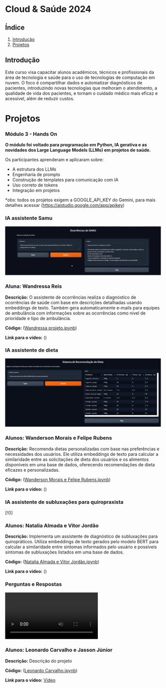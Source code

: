 # Cloud & Saúde 2024

## Índice

1. [Introdução](#introdução)
2. [Projetos](#projetos)

## Introdução

Este curso visa capacitar alunos acadêmicos, técnicos e profissionais da área de tecnologia e saúde para o uso de tecnologias de computação em nuvem. O foco é compartilhar dados e automatizar diagnósticos de pacientes, introduzindo novas tecnologias que melhoram o atendimento, a qualidade de vida dos pacientes, e tornam o cuidado médico mais eficaz e acessível, além de reduzir custos.

# Projetos 
### Módulo 3 - Hands On

**O módulo foi voltado para programação em Python, IA gerativa e as novidades dos Large Language Models (LLMs) em projetos de saúde.**

Os participantes aprenderam e aplicaram sobre:

- A estrutura dos LLMs
- Engenharia de prompts
- Construção de templates para comunicação com IA
- Uso correto de tokens
- Integração em projetos

*obs: todos os projetos exigem a GOOGLE_API_KEY do Gemini, para mais detalhes acessar (https://aistudio.google.com/app/apikey)

### IA assistente Samu

![wandressa-projeto.png](https://github.com/projcloudufrr/turma2024ufrr/blob/main/Projetos%20Modulo%203/Wandressa/wandressa-projeto.png)

### Aluna: Wandressa Reis  

**Descrição:** O assistente de ocorrências realiza o diagnóstico de ocorrências de saúde com base em descrições detalhadas usando embeddings de texto. Também gera automaticamente e-mails para equipes de ambulância com informações sobre as ocorrências como nivel de prioridade e tipo de ambulância. 

**Código:** ([Wandressa projeto.ipynb](https://github.com/projcloudufrr/turma2024ufrr/blob/main/Projetos%20Modulo%203/Wandressa/wandressa_projeto.ipynb))

**Link para o video:** ()

### IA assistente de dieta

![assistente_dieta.jpeg](https://github.com/projcloudufrr/turma2024ufrr/blob/main/Projetos%20Modulo%203/Wanderson%20e%20Felipe/assistente_dieta.jpeg)

### Alunos: Wanderson Morais e Felipe Rubens

**Descrição:** Recomenda dietas personalizadas com base nas preferências e necessidades dos usuários. Ele utiliza embeddings de texto para calcular a similaridade entre as solicitações de dieta dos usuários e os alimentos disponíveis em uma base de dados, oferecendo recomendações de dieta eficazes e personalizadas.

**Código:** ([Wanderson Morais e Felipe Rubens.ipynb](https://github.com/projcloudufrr/turma2024ufrr/blob/main/Projetos%20Modulo%203/Wanderson%20e%20Felipe/Wanderson_e_Felipe_Assistente_de_dieta.ipynb))

**Link para o video:** ()

### IA assistente de subluxações para quiropraxista

[!()]

### Alunos: Natalia Almada e Vitor Jordão

**Descrição:** Implementa um assistente de diagnóstico de subluxações para quiropráticos. Utiliza embeddings de texto gerados pelo modelo BERT para calcular a similaridade entre sintomas informados pelo usuário e possíveis sintomas de subluxações listados em uma base de dados.

**Código:** ([Natalia Almada e Vitor Jordão.ipynb](https://github.com/projcloudufrr/turma2024ufrr/blob/main/Projetos%20Modulo%203/Natalia%20e%20Vitor/natalia_vitor_assistente_luxa%C3%A7%C3%A3o.ipynb))

**Link para o video:** ()

### Perguntas e Respostas 

![Foto Leonardo](https://github.com/projcloudufrr/turma2024ufrr/blob/main/Projetos%20Modulo%203/Leonardo%20e%20Jasson/Leonardo%20Carvalho%20Video%20demonstrativo.mp4)

### Alunos: Leonardo Carvalho e Jasson Júnior 

**Descrição:** Descrição do projeto

**Código:** ([Leonardo Carvalho.ipynb](https://github.com/projcloudufrr/turma2024ufrr/blob/main/Projetos%20Modulo%203/Leonardo%20e%20Jasson/Leonardo_e_Jasson.ipynb))

**Link para o video:** [Video](https://github.com/projcloudufrr/turma2024ufrr/blob/main/Projetos%20Modulo%203/Leonardo%20e%20Jasson/Leonardo%20Carvalho%20Video%20demonstrativo.mp4)